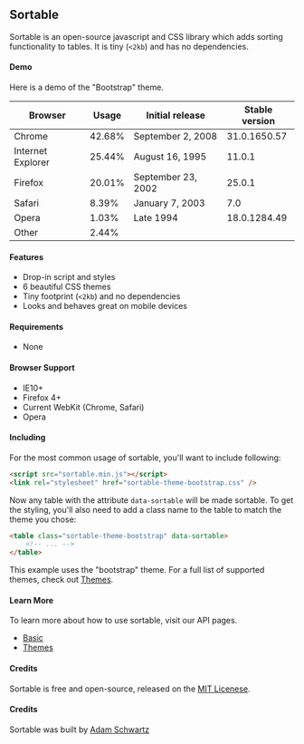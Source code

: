 ## Sortable

Sortable is an open-source javascript and CSS library which adds sorting functionality to tables. It is tiny (<code>&lt;2kb</code>) and has no dependencies.

#### Demo

Here is a demo of the "Bootstrap" theme.

<p style="display: none"></p>
<table class="sortable-theme-bootstrap" data-sortable> <thead> <tr> <th data-sortable="false">Browser</th> <th data-sorted="true" data-sorted-direction="descending">Usage</th> <th>Initial release</th> <th>Stable version</th> </tr> </thead> <tbody> <tr> <td>Chrome</td> <td>42.68%</td> <td data-value="2008">September 2, 2008</td> <td>31.0.1650.57</td> </tr> <tr> <td>Internet Explorer</td> <td>25.44%</td> <td data-value="1995">August 16, 1995</td> <td>11.0.1</td> </tr> <tr> <td>Firefox</td> <td>20.01%</td> <td data-value="2002">September 23, 2002</td> <td>25.0.1</td> </tr> <tr> <td>Safari</td> <td>8.39%</td> <td data-value="2003">January 7, 2003</td> <td>7.0</td> </tr> <tr> <td>Opera</td> <td>1.03%</td> <td data-value="1994">Late 1994</td> <td>18.0.1284.49</td> </tr> <tr> <td>Other</td> <td data-value="0">2.44%</td> <td data-value="-1"></td> <td></td> </tr> </tbody> </table>
<p style="display: none"></p>

#### Features

- Drop-in script and styles
- 6 beautiful CSS themes
- Tiny footprint (<code>&lt;2kb</code>) and no dependencies
- Looks and behaves great on mobile devices

#### Requirements

- None

#### Browser Support

- IE10+
- Firefox 4+
- Current WebKit (Chrome, Safari)
- Opera

#### Including

For the most common usage of sortable, you'll want to include following:

```html
<script src="sortable.min.js"></script>
<link rel="stylesheet" href="sortable-theme-bootstrap.css" />
```

Now any table with the attribute `data-sortable` will be made sortable. To get the styling, you'll also need to add a class name to the table to match the theme you chose:

```html
<table class="sortable-theme-bootstrap" data-sortable>
    <!-- ... -->
</table>
```

This example uses the "bootstrap" theme. For a full list of supported themes, check out [Themes](/sortable/api/themes).

#### Learn More

To learn more about how to use sortable, visit our API pages.

- [Basic](http://github.hubspot.com/sortable/api/basic)
- [Themes](http://github.hubspot.com/sortable/api/themes)

#### Credits

Sortable is free and open-source, released on the [MIT Licenese](https://github.com/HubSpot/sortable/blob/master/LICENSE).

#### Credits

Sortable was built by [Adam Schwartz](http://twitter.com/adamfschwartz)

<!-- Resources for the demos -->
<p style="-webkit-transform: translateZ(0)"></p>
<script src="/sortable/js/sortable.js"></script>
<style>
.hs-doc-content table {
    border: 0;
}
.hs-doc-content table th {
    background: initial;
}
</style>
<link rel="stylesheet" href="/sortable/css/sortable-theme-bootstrap.css">
